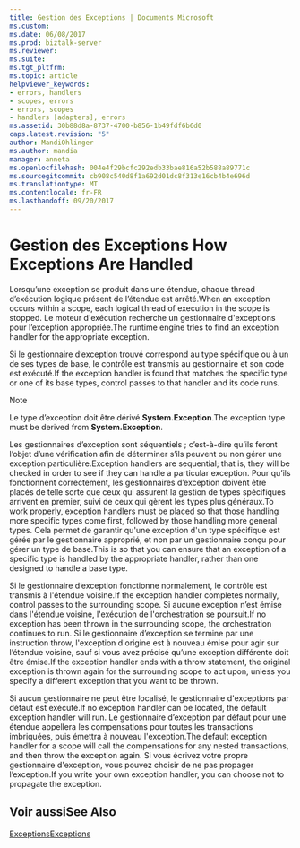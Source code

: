 ```yaml
---
title: Gestion des Exceptions | Documents Microsoft
ms.custom: 
ms.date: 06/08/2017
ms.prod: biztalk-server
ms.reviewer: 
ms.suite: 
ms.tgt_pltfrm: 
ms.topic: article
helpviewer_keywords:
- errors, handlers
- scopes, errors
- errors, scopes
- handlers [adapters], errors
ms.assetid: 30b88d8a-8737-4700-b856-1b49fdf6b6d0
caps.latest.revision: "5"
author: MandiOhlinger
ms.author: mandia
manager: anneta
ms.openlocfilehash: 004e4f29bcfc292edb33bae816a52b588a89771c
ms.sourcegitcommit: cb908c540d8f1a692d01dc8f313e16cb4b4e696d
ms.translationtype: MT
ms.contentlocale: fr-FR
ms.lasthandoff: 09/20/2017
---
```

# <a name="how-exceptions-are-handled"></a><span data-ttu-id="84d59-102">Gestion des Exceptions </span><span class="sxs-lookup"><span data-stu-id="84d59-102">How Exceptions Are Handled</span></span>
<span data-ttu-id="84d59-103">Lorsqu’une exception se produit dans une étendue, chaque thread d’exécution logique présent de l’étendue est arrêté.</span><span class="sxs-lookup"><span data-stu-id="84d59-103">When an exception occurs within a scope, each logical thread of execution in the scope is stopped.</span></span> <span data-ttu-id="84d59-104">Le moteur d'exécution recherche un gestionnaire d'exceptions pour l’exception appropriée.</span><span class="sxs-lookup"><span data-stu-id="84d59-104">The runtime engine tries to find an exception handler for the appropriate exception.</span></span>  
  
 <span data-ttu-id="84d59-105">Si le gestionnaire d’exception trouvé correspond au type spécifique ou à un de ses types de base, le contrôle est transmis au gestionnaire et son code est exécuté.</span><span class="sxs-lookup"><span data-stu-id="84d59-105">If the exception handler is found that matches the specific type or one of its base types, control passes to that handler and its code runs.</span></span>  
  
> [!NOTE]
>  <span data-ttu-id="84d59-106">Le type d’exception doit être dérivé **System.Exception**.</span><span class="sxs-lookup"><span data-stu-id="84d59-106">The exception type must be derived from **System.Exception**.</span></span>  
  
 <span data-ttu-id="84d59-107">Les gestionnaires d’exception sont séquentiels ; c’est-à-dire qu’ils feront l’objet d’une vérification afin de déterminer s’ils peuvent ou non gérer une exception particulière.</span><span class="sxs-lookup"><span data-stu-id="84d59-107">Exception handlers are sequential; that is, they will be checked in order to see if they can handle a particular exception.</span></span> <span data-ttu-id="84d59-108">Pour qu’ils fonctionnent correctement, les gestionnaires d’exception doivent être placés de telle sorte que ceux qui assurent la gestion de types spécifiques arrivent en premier, suivi de ceux qui gèrent les types plus généraux.</span><span class="sxs-lookup"><span data-stu-id="84d59-108">To work properly, exception handlers must be placed so that those handling more specific types come first, followed by those handling more general types.</span></span> <span data-ttu-id="84d59-109">Cela permet de garantir qu'une exception d'un type spécifique est gérée par le gestionnaire approprié, et non par un gestionnaire conçu pour gérer un type de base.</span><span class="sxs-lookup"><span data-stu-id="84d59-109">This is so that you can ensure that an exception of a specific type is handled by the appropriate handler, rather than one designed to handle a base type.</span></span>  
  
 <span data-ttu-id="84d59-110">Si le gestionnaire d’exception fonctionne normalement, le contrôle est transmis à l'étendue voisine.</span><span class="sxs-lookup"><span data-stu-id="84d59-110">If the exception handler completes normally, control passes to the surrounding scope.</span></span> <span data-ttu-id="84d59-111">Si aucune exception n’est émise dans l'étendue voisine, l'exécution de l'orchestration se poursuit.</span><span class="sxs-lookup"><span data-stu-id="84d59-111">If no exception has been thrown in the surrounding scope, the orchestration continues to run.</span></span> <span data-ttu-id="84d59-112">Si le gestionnaire d’exception se termine par une instruction throw, l'exception d'origine est à nouveau émise pour agir sur l’étendue voisine, sauf si vous avez précisé qu’une exception différente doit être émise.</span><span class="sxs-lookup"><span data-stu-id="84d59-112">If the exception handler ends with a throw statement, the original exception is thrown again for the surrounding scope to act upon, unless you specify a different exception that you want to be thrown.</span></span>  
  
 <span data-ttu-id="84d59-113">Si aucun gestionnaire ne peut être localisé, le gestionnaire d'exceptions par défaut est exécuté.</span><span class="sxs-lookup"><span data-stu-id="84d59-113">If no exception handler can be located, the default exception handler will run.</span></span> <span data-ttu-id="84d59-114">Le gestionnaire d’exception par défaut pour une étendue appellera les compensations pour toutes les transactions imbriquées, puis émettra à nouveau l'exception.</span><span class="sxs-lookup"><span data-stu-id="84d59-114">The default exception handler for a scope will call the compensations for any nested transactions, and then throw the exception again.</span></span> <span data-ttu-id="84d59-115">Si vous écrivez votre propre gestionnaire d'exception, vous pouvez choisir de ne pas propager l’exception.</span><span class="sxs-lookup"><span data-stu-id="84d59-115">If you write your own exception handler, you can choose not to propagate the exception.</span></span>  
  
## <a name="see-also"></a><span data-ttu-id="84d59-116">Voir aussi</span><span class="sxs-lookup"><span data-stu-id="84d59-116">See Also</span></span>  
 [<span data-ttu-id="84d59-117">Exceptions</span><span class="sxs-lookup"><span data-stu-id="84d59-117">Exceptions</span></span>](../core/exceptions.md)
